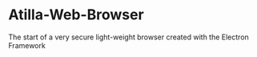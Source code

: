# Atilla-Web-Browser
The start of a very secure light-weight browser created with the Electron Framework
